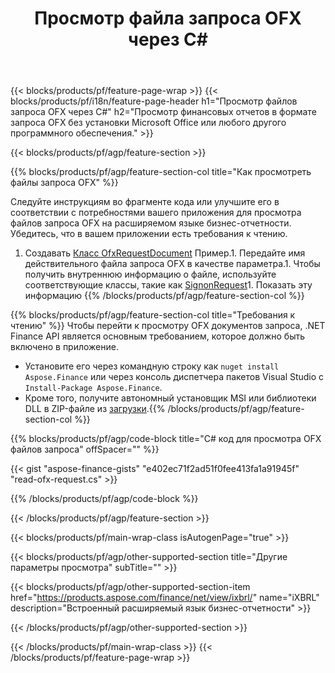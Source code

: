 ﻿---
title: Просмотр файла запроса OFX через C#
description: Пример кода для просмотра файла запроса OFX. Используйте пример кода API для просмотра пакетных файлов запроса OFX в приложениях на основе .NET. 
url: /ru/net/view/ofx-request/
family: finance
platformtag: net
feature: view
informat: OFX request
outformat: 
otherformats: 
---
{{< blocks/products/pf/feature-page-wrap >}}
{{< blocks/products/pf/i18n/feature-page-header h1="Просмотр файлов запроса OFX через C#" h2="Просмотр финансовых отчетов в формате запроса OFX без установки Microsoft Office или любого другого программного обеспечения." >}}

{{< blocks/products/pf/agp/feature-section >}}

{{% blocks/products/pf/agp/feature-section-col title="Как просмотреть файлы запроса OFX" %}}

Следуйте инструкциям во фрагменте кода или улучшите его в соответствии с потребностями вашего приложения для просмотра файлов запроса OFX на расширяемом языке бизнес-отчетности. Убедитесь, что в вашем приложении есть требования к чтению.

1. Создавать [Класс OfxRequestDocument](https://apireference.aspose.com/finance/net/aspose.finance.ofx/ofxrequestdocument) Пример.1. Передайте имя действительного файла запроса OFX в качестве параметра.1. Чтобы получить внутреннюю информацию о файле, используйте соответствующие классы, такие как [SignonRequest](https://apireference.aspose.com/finance/net/aspose.finance.ofx.signon/signonrequest)1. Показать эту информацию
{{% /blocks/products/pf/agp/feature-section-col %}}

{{% blocks/products/pf/agp/feature-section-col title="Требования к чтению" %}}
Чтобы перейти к просмотру OFX документов запроса, .NET Finance API является основным требованием, которое должно быть включено в приложение. 
- Установите его через командную строку как ```nuget install Aspose.Finance``` или через консоль диспетчера пакетов Visual Studio с ```Install-Package Aspose.Finance```.
- Кроме того, получите автономный установщик MSI или библиотеки DLL в ZIP-файле из [загрузки](https://downloads.aspose.com/finance/net).{{% /blocks/products/pf/agp/feature-section-col %}}

{{% blocks/products/pf/agp/code-block title="C# код для просмотра OFX файлов запроса" offSpacer="" %}}

{{< gist "aspose-finance-gists" "e402ec71f2ad51f0fee413fa1a91945f" "read-ofx-request.cs" >}}

{{% /blocks/products/pf/agp/code-block %}}

{{< /blocks/products/pf/agp/feature-section >}}

{{< blocks/products/pf/main-wrap-class isAutogenPage="true" >}}

{{< blocks/products/pf/agp/other-supported-section title="Другие параметры просмотра" subTitle="" >}}

{{< blocks/products/pf/agp/other-supported-section-item href="https://products.aspose.com/finance/net/view/ixbrl/" name="iXBRL" description="Встроенный расширяемый язык бизнес-отчетности" >}}

{{< /blocks/products/pf/agp/other-supported-section >}}

{{< /blocks/products/pf/main-wrap-class >}}
{{< /blocks/products/pf/feature-page-wrap >}}